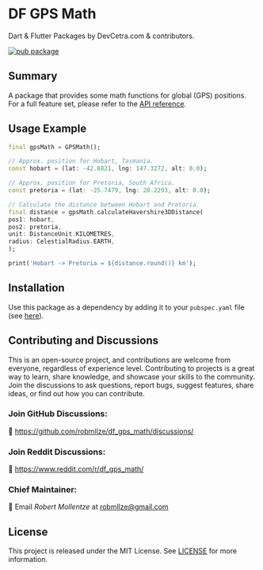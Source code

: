 # DF GPS Math

Dart & Flutter Packages by DevCetra.com & contributors.

[![pub package](https://img.shields.io/pub/v/df_gps_math.svg)](https://pub.dev/packages/df_gps_math)

## Summary

A package that provides some math functions for global (GPS) positions. For a full feature set, please refer to the [API reference](https://pub.dev/documentation/df_gps_math/).

## Usage Example

```dart
final gpsMath = GPSMath();

// Approx. position for Hobart, Tasmania.
const hobart = (lat: -42.8821, lng: 147.3272, alt: 0.0);

// Approx. position for Pretoria, South Africa.
const pretoria = (lat: -25.7479, lng: 28.2293, alt: 0.0);

// Calculate the distance between Hobart and Pretoria.
final distance = gpsMath.calculateHavershire3DDistance(
pos1: hobart,
pos2: pretoria,
unit: DistanceUnit.KILOMETRES,
radius: CelestialRadius.EARTH,
);

print('Hobart -> Pretoria = ${distance.round()} km');
```

## Installation

Use this package as a dependency by adding it to your `pubspec.yaml` file (see [here](https://pub.dev/packages/df_gps_math/install)).

## Contributing and Discussions

This is an open-source project, and contributions are welcome from everyone, regardless of experience level. Contributing to projects is a great way to learn, share knowledge, and showcase your skills to the community. Join the discussions to ask questions, report bugs, suggest features, share ideas, or find out how you can contribute.

### Join GitHub Discussions:

💬 https://github.com/robmllze/df_gps_math/discussions/

### Join Reddit Discussions:

💬 https://www.reddit.com/r/df_gps_math/

### Chief Maintainer:

📧 Email _Robert Mollentze_ at robmllze@gmail.com

## License

This project is released under the MIT License. See [LICENSE](https://raw.githubusercontent.com/robmllze/df_gps_math/main/LICENSE) for more information.
